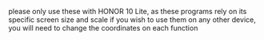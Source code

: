 please only use these with HONOR 10 Lite, as these programs rely on its specific screen size and scale
if you wish to use them on any other device, you will need to change the coordinates on each function
